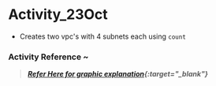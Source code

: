 # Activity_23Oct
* Creates two vpc's with 4 subnets each using `count`


### Activity Reference ~

> _**[Refer Here for graphic explanation](https://directdevops.blog/2022/10/23/devops-classroomnotes-23-oct-2022/){:target="_blank"}**_